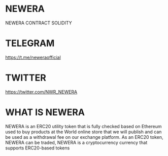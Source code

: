 # NEWERA
NEWERA CONTRACT SOLIDITY
# TELEGRAM
https://t.me/neweraofficial
# TWITTER
https://twitter.com/NWR_NEWERA
# WHAT IS NEWERA
NEWERA is an ERC20 utility token that is fully checked based on Ethereum used to buy products at the World online store that we will publish and can be used as a withdrawal fee on our exchange platform.
As an ERC20 token, NEWERA can be traded, NEWERA is a cryptocurrency currency that supports ERC20-based tokens
